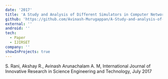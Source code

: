 ```yaml
---
date: '2017'
title: 'A Study and Analysis of Different Simulators in Computer Network'
github: 'https://github.com/Avinash-Murugappan/A-Study-and-analysis-of-different-simulator-in-cn'
external: ''
android: ''
tech:
  - Paper
  - IJIRSET
company: ''
showInProjects: true
---
```


S. Rani, Akshay R., Avinash Arunachalam A. M, International Journal of Innovative Research in Science Engineering and Technology, July 2017 
